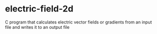 # electric-field-2d
C program that calculates electric vector fields or gradients from an input file and writes it to an output file
